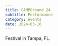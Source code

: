 ```yaml
---
title: CAMPGround 24
subtitle: Performance
category: events
date: 2024-03-16
---
```


Festival in Tampa, FL.